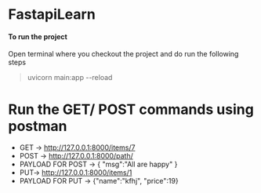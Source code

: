 # FastapiLearn
#### To run the project 
Open terminal where you checkout the project and do run the following steps
> uvicorn main:app --reload
# Run the GET/ POST commands using postman
- GET -> http://127.0.0.1:8000/items/7
- POST -> http://127.0.0.1:8000/path/ 
- PAYLOAD FOR POST -> {
    "msg":"All are happy"
}
- PUT-> http://127.0.0.1:8000/items/1
- PAYLOAD FOR PUT -> {"name":"kfhj", "price":19}
